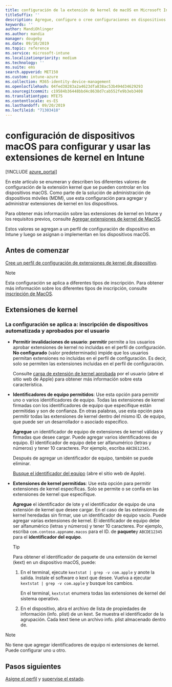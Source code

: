```yaml
---
title: configuración de la extensión de kernel de macOS en Microsoft Intune-Azure | Microsoft Docs
titleSuffix: ''
description: Agregue, configure o cree configuraciones en dispositivos macOS para usar las extensiones de kernel. Además, permita a los usuarios invalidar las extensiones aprobadas, permitir todas las extensiones de un identificador de equipo o permitir extensiones o aplicaciones específicas en Microsoft Intune.
keywords: ''
author: MandiOhlinger
ms.author: mandia
manager: dougeby
ms.date: 09/10/2019
ms.topic: reference
ms.service: microsoft-intune
ms.localizationpriority: medium
ms.technology: ''
ms.suite: ems
search.appverid: MET150
ms.custom: intune-azure
ms.collection: M365-identity-device-management
ms.openlocfilehash: 04fed38283a2a4623dfa838ac53b494d34629293
ms.sourcegitcommit: c19584b36448bbd4c8638d7cab552fe9b3eb3408
ms.translationtype: MTE75
ms.contentlocale: es-ES
ms.lasthandoff: 09/20/2019
ms.locfileid: "71303418"
---
```

# <a name="macos-device-settings-to-configure-and-use-kernel-extensions-in-intune"></a>configuración de dispositivos macOS para configurar y usar las extensiones de kernel en Intune

[!INCLUDE [azure_portal](./includes/azure_portal.md)]

En este artículo se enumeran y describen los diferentes valores de configuración de la extensión kernel que se pueden controlar en los dispositivos macOS. Como parte de la solución de administración de dispositivos móviles (MDM), use esta configuración para agregar y administrar extensiones de kernel en los dispositivos.

Para obtener más información sobre las extensiones de kernel en Intune y los requisitos previos, consulte [Agregar extensiones de kernel de MacOS](kernel-extensions-overview-macos.md).

Estos valores se agregan a un perfil de configuración de dispositivo en Intune y luego se asignan o implementan en los dispositivos macOS.

## <a name="before-you-begin"></a>Antes de comenzar

[Cree un perfil de configuración de extensiones de kernel de dispositivo](kernel-extensions-overview-macos.md).

> [!NOTE]
> Esta configuración se aplica a diferentes tipos de inscripción. Para obtener más información sobre los diferentes tipos de inscripción, consulte [inscripción de MacOS](macos-enroll.md).

## <a name="kernel-extensions"></a>Extensiones de kernel

### <a name="settings-apply-to-user-approved-automated-device-enrollment"></a>La configuración se aplica a: inscripción de dispositivos automatizada y aprobados por el usuario

- **Permitir invalidaciones de usuario**: **permitir** permite a los usuarios aprobar extensiones de kernel no incluidas en el perfil de configuración. **No configurado** (valor predeterminado) impide que los usuarios permitan extensiones no incluidas en el perfil de configuración. Es decir, solo se permiten las extensiones incluidas en el perfil de configuración.

  Consulte [carga de extensión de kernel aprobada](https://developer.apple.com/library/archive/technotes/tn2459/_index.html) por el usuario (abre el sitio web de Apple) para obtener más información sobre esta característica.

- **Identificadores de equipo permitidos**: Use esta opción para permitir uno o varios identificadores de equipo. Todas las extensiones de kernel firmadas con los identificadores de equipo que especifique están permitidas y son de confianza. En otras palabras, use esta opción para permitir todas las extensiones de kernel dentro del mismo ID. de equipo, que puede ser un desarrollador o asociado específico.

  **Agregue** un identificador de equipo de extensiones de kernel válidas y firmadas que desee cargar. Puede agregar varios identificadores de equipo. El identificador de equipo debe ser alfanumérico (letras y números) y tener 10 caracteres. Por ejemplo, escriba `ABCDE12345`.

  Después de agregar un identificador de equipo, también se puede eliminar.

  [Busque el identificador del equipo](https://help.apple.com/developer-account/#/dev55c3c710c) (abre el sitio web de Apple).

- **Extensiones de kernel permitidas**: Use esta opción para permitir extensiones de kernel específicas. Solo se permite o se confía en las extensiones de kernel que especifique. 

  **Agregue** el identificador de lote y el identificador de equipo de una extensión de kernel que desee cargar. En el caso de las extensiones de kernel heredadas sin firmar, use un identificador de equipo vacío. Puede agregar varias extensiones de kernel. El identificador de equipo debe ser alfanumérico (letras y números) y tener 10 caracteres. Por ejemplo, escriba `com.contoso.appname.macos` para el ID. de **paquete**y `ABCDE12345` para el **identificador del equipo**.

  > [!TIP]
  > Para obtener el identificador de paquete de una extensión de kernel (kext) en un dispositivo macOS, puede:
  >
  > 1. En el terminal, ejecute `kextstat | grep -v com.apple` y anote la salida. Instale el software o kext que desee. Vuelva a ejecutar `kextstat | grep -v com.apple` y busque los cambios.
  >
  >    En el terminal, `kextstat` enumera todas las extensiones de kernel del sistema operativo. 
  >
  > 2. En el dispositivo, abra el archivo de lista de propiedades de información (info. plist) de un kext. Se muestra el identificador de la agrupación. Cada kext tiene un archivo info. plist almacenado dentro de. 

> [!NOTE]
> No tiene que agregar identificadores de equipo ni extensiones de kernel. Puede configurar uno u otro.

## <a name="next-steps"></a>Pasos siguientes

[Asigne el perfil](device-profile-assign.md) y [supervise el estado](device-profile-monitor.md).
